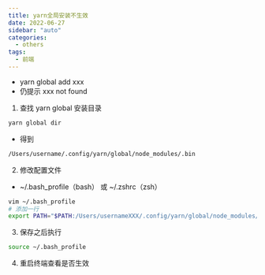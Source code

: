 ```yaml
---
title: yarn全局安装不生效
date: 2022-06-27
sidebar: "auto"
categories:
  - others
tags:
  - 前端
---
```


- yarn global add xxx
- 仍提示 xxx not found

1.  查找 yarn global 安装目录

```sh
yarn global dir
```

- 得到

```sh
/Users/username/.config/yarn/global/node_modules/.bin
```

2.  修改配置文件

- ~/.bash_profile（bash） 或 ~/.zshrc（zsh）

```sh
vim ~/.bash_profile
# 添加一行
export PATH="$PATH:/Users/usernameXXX/.config/yarn/global/node_modules/.bin"
```

3.  保存之后执行

```sh
source ~/.bash_profile
```

4.  重启终端查看是否生效
